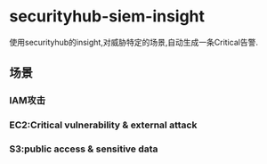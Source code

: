 # securityhub-siem-insight
使用securityhub的insight,对威胁特定的场景,自动生成一条Critical告警.
## 场景
### IAM攻击
### EC2:Critical vulnerability & external attack
### S3:public access & sensitive data

